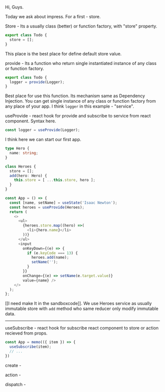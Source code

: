 Hi, Guys.

Today we ask about impress. For a first - store.

Store - Its a usually class (better) or function factory, with "store" property.
```typescript
export class Todo {
  store = [];
}
```
This place is the best place for define default store value.

provide - Its a function who return single instantiated instance of any class or function factory.
```typescript
export class Todo {
  logger = provide(Logger);
}
```
Best place for use this function. Its mechanism same as Dependency Injection. You can get single instance of any class or function factory from any place of your app. I think `logger` in this example - "service".

useProvide - react hook for provide and subscribe to service from react component. Syntax here.
```typescript
const logger = useProvide(Logger);
```

I think here we can start our first app.

```typescript
type Hero {
  name: string;
}

class Heroes {
  store = [];
  add(hero: Hero) {
    this.store = [ ...this.store, hero ];
  }
}

const App = () => {
  const [name, setName] = useState('Isaac Newton');
  const heroes = useProvide(Heroes);
  return (
    <>
      <ul>
        {heroes.store.map((hero) =>(
          <li>{hero.name}</li>
        ))}
      </ul>
      <input
        onKeyDown={(e) => {
          if (e.keyCode === 13) {
            heroes.add(name);
            setName('');
          }
        }}
        onChange={(e) => setName(e.target.value)}
        value={name} />
    </>
  );
};
```
[[I need make It in the sandboxcode]]. We use Heroes service as usually immutable store with `add` method who same reducer only modify immutable data.



----

useSubscribe - react hook for subscribe react component to store or action recieved from props.
```typescript
const App = memo(({ item }) => {
  useSubscribe(item);
  // ...
})
```

create -

action -

dispatch -
